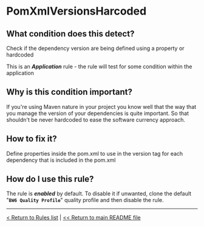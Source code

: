 # PomXmlVersionsHarcoded

## What condition does this detect?

Check if the dependency version are being defined using a property or hardcoded

This is an ***Application*** rule - the rule will test for some condition within the application

## Why is this condition important?

If you're using Maven nature in your project you know well that the way that you manage the version of your dependencies is quite important. So that shouldn't be never hardcoded to ease the software currency approach.

## How to fix it?

Define properties inside the pom.xml to use in the version tag for each dependency that is included in the pom.xml

## How do I use this rule?

The rule is **_enabled_** by default. To disable it if unwanted, clone the default "**`BW6 Quality Profile`**" quality profile and then disable the rule.

---
[< Return to Rules list](./RULES.md) |  [<< Return to main README file](../../../README.md)
